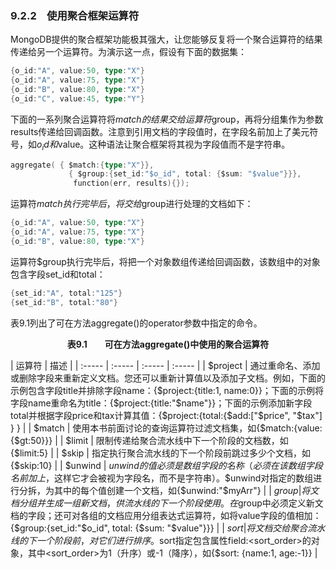 ### 9.2.2　使用聚合框架运算符

MongoDB提供的聚合框架功能极其强大，让您能够反复将一个聚合运算符的结果传递给另一个运算符。为演示这一点，假设有下面的数据集：

```go
{o_id:"A", value:50, type:"X"}
{o_id:"A", value:75, type:"X"}
{o_id:"B", value:80, type:"X"}
{o_id:"C", value:45, type:"Y"}
```

下面的一系列聚合运算符将$match的结果交给运算符$group，再将分组集作为参数results传递给回调函数。注意到引用文档的字段值时，在字段名前加上了美元符号，如$o_id和$value。这种语法让聚合框架将其视为字段值而不是字符串。

```go
aggregate( { $match:{type:"X"}},
             { $group:{set_id:"$o_id", total: {$sum: "$value"}}},
              function(err, results){});
```

运算符$match执行完毕后，将交给$group进行处理的文档如下：

```go
{o_id:"A", value:50, type:"X"}
{o_id:"A", value:75, type:"X"}
{o_id:"B", value:80, type:"X"}
```

运算符$group执行完毕后，将把一个对象数组传递给回调函数，该数组中的对象包含字段set_id和total：

```go
{set_id:"A", total:"125"}
{set_id:"B", total:"80"}
```

表9.1列出了可在方法aggregate()的operator参数中指定的命令。

<center class="my_markdown"><b class="my_markdown">表9.1　　可在方法aggregate()中使用的聚合运算符</b></center>

| 运算符 | 描述 |
| :-----  | :-----  | :-----  | :-----  |
| $project | 通过重命名、添加或删除字段来重新定义文档。您还可以重新计算值以及添加子文档。例如，下面的示例包含字段title并排除字段name：{$project:{title:1, name:0}}；下面的示例将字段name重命名为title：{$project:{title:"$name"}}；下面的示例添加新字段total并根据字段price和tax计算其值：{$project:{total:{$add:["$price", "$tax"] } } |
| $match | 使用本书前面讨论的查询运算符过滤文档集，如{$match:{value:{$gt:50}}} |
| $limit | 限制传递给聚合流水线中下一个阶段的文档数，如{$limit:5} |
| $skip | 指定执行聚合流水线的下一个阶段前跳过多少个文档，如{$skip:10} |
| $unwind | $unwind的值必须是数组字段的名称（必须在该数组字段名前加上$，这样它才会被视为字段名，而不是字符串）。$unwind对指定的数组进行分拆，为其中的每个值创建一个文档，如{$unwind:"$myArr"} |
| $group | 将文档分组并生成一组新文档，供流水线的下一个阶段使用。在$group中必须定义新文档的字段；还可对各组的文档应用分组表达式运算符，如将value字段的值相加：{$group:{set_id:"$o_id", total: {$sum: "$value"}}} |
| $sort | 将文档交给聚合流水线的下一个阶段前，对它们进行排序。$sort指定包含属性field:<sort_order>的对象，其中<sort_order>为1（升序）或-1（降序），如{$sort: {name:1, age:-1}} |

